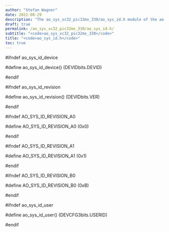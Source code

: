 ```yaml
---
author: "Stefan Wagner"
date: 2022-08-29
description: "The ao_sys_xc32_pic32mx_330/ao_sys_id.h module of the ao real-time operating system."
draft: true
permalink: /ao_sys_xc32_pic32mx_330/ao_sys_id.h/ 
subtitle: "<code>ao_sys_xc32_pic32mx_330</code>"
title: "<code>ao_sys_id.h</code>"
toc: true
---
```


#ifndef ao_sys_id_device

#define ao_sys_id_device()      (DEVIDbits.DEVID)

#endif

#ifndef ao_sys_id_revision

#define ao_sys_id_revision()    (DEVIDbits.VER)

#endif

#ifndef AO_SYS_ID_REVISION_A0

#define AO_SYS_ID_REVISION_A0   (0x0)

#endif

#ifndef AO_SYS_ID_REVISION_A1

#define AO_SYS_ID_REVISION_A1   (0x1)

#endif

#ifndef AO_SYS_ID_REVISION_B0

#define AO_SYS_ID_REVISION_B0   (0xB)

#endif

#ifndef ao_sys_id_user

#define ao_sys_id_user()        (DEVCFG3bits.USERID)

#endif

